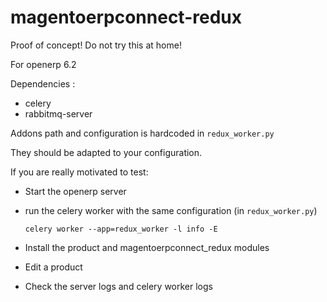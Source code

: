 # magentoerpconnect-redux

Proof of concept! Do not try this at home!

For openerp 6.2

Dependencies :

 * celery
 * rabbitmq-server

Addons path and configuration is hardcoded in `redux_worker.py`

They should be adapted to your configuration.

If you are really motivated to test:

 * Start the openerp server
 * run the celery worker with the same configuration (in `redux_worker.py`)

       celery worker --app=redux_worker -l info -E

 * Install the product and magentoerpconnect_redux modules
 * Edit a product
 * Check the server logs and celery worker logs


